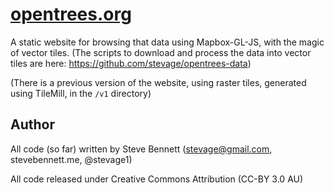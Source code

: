 # [opentrees.org](https://opentrees.org)

A static website for browsing that data using Mapbox-GL-JS, with the magic of vector tiles. (The scripts to download and process the data into vector tiles are here: https://github.com/stevage/opentrees-data)

(There is a previous version of the website, using raster tiles, generated using TileMill, in the `/v1` directory)

## Author
All code (so far) written by Steve Bennett (stevage@gmail.com, stevebennett.me, @stevage1)

All code released under Creative Commons Attribution (CC-BY 3.0 AU)
